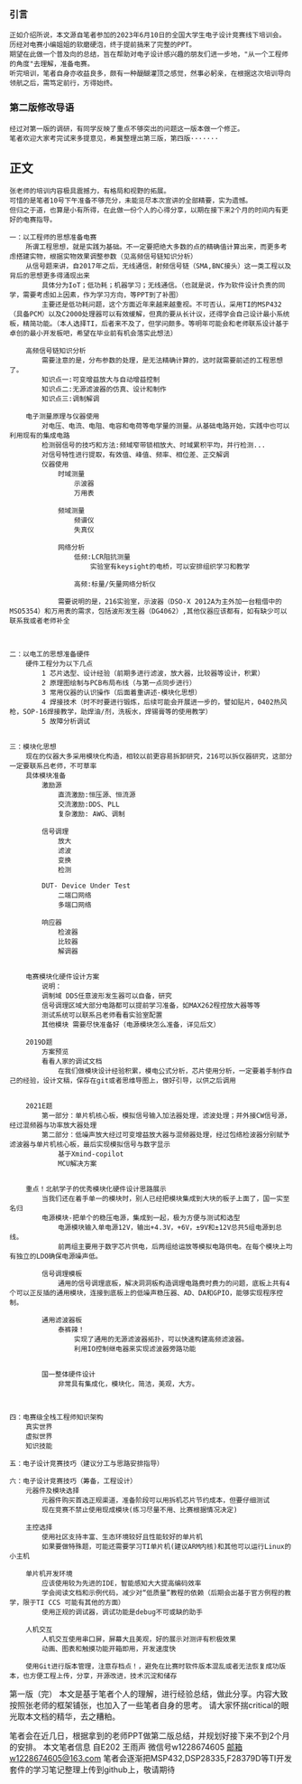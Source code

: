 ### 引言 
    正如介绍所说，本文源自笔者参加的2023年6月10日的全国大学生电子设计竞赛线下培训会。
    历经对电赛小编姐姐的软磨硬泡，终于提前搞来了完整的PPT。
    期望在此做一个普及向的总结，旨在帮助对电子设计感兴趣的朋友们进一步地，"从一个工程师的角度"去理解，准备电赛。
    听完培训，笔者自身亦收益良多，颇有一种醍醐灌顶之感觉，然事必躬亲，在根据这次培训导向领航之后，需笃定前行，方得始终。
### 第二版修改导语

    经过对第一版的调研，有同学反映了重点不够突出的问题这一版本做一个修正。
    笔者欢迎大家考完试来多提意见，希冀整理出第三版，第四版·······
## 正文


    张老师的培训内容极具震撼力，有格局和视野的拓展。
    可惜的是笔者10号下午准备不够充分，未能览尽本次宣讲的全部精要，实为遗憾。
    但归之于道，也算是小有所得，在此做一份个人的心得分享，以期在接下来2个月的时间内有更好的电赛指导。

    一：以工程师的思想准备电赛
        所谓工程思想，就是实践为基础。不一定要把绝大多数的点的精确值计算出来，而更多考虑搭建实物，根据实物效果调整参数（见高频信号链知识分析）
        从信号题来讲，自2017年之后，无线通信，射频信号链（SMA,BNC接头）这一类工程以及背后的思想更多得涌现出来
            具体分为IoT；低功耗；机器学习；无线通信。（也就是说，作为软件设计负责的同学，需要考虑如上因素，作为学习方向，等PPT到了补图）
            主要还是低功耗问题，这个方面近年来越来越重视。不可否认，采用TI的MSP432（具备PCM）以及C2000处理器可以有效缓解，但真的要从长计议，还得学会自己设计最小系统板，精简功能。（本人选择TI，后者来不及了，但学问颇多。等明年可能会和老师联系设计基于卓创的最小开发板吧，希望在毕业前有机会落实此想法）

        高频信号链知识分析
            需要注意的是，分布参数的处理，是无法精确计算的，这时就需要前述的工程思想了。
            知识点一:可变增益放大与自动增益控制
            知识点二:无源滤波器的仿真、设计和制作
            知识点三:调制解调

        电子测量原理与仪器使用
            对电压、电流、电阻、电容和电荷等电学量的测量。从基础电路开始，实践中也可以利用现有的集成电路
            检测弱信号的技巧和方法:频域窄带锁相放大、时域累积平均，并行检测...
            对信号特性进行提取，有效值、峰值、频率、相位差、正交解调
            仪器使用
                时域测量
                    示波器
                    万用表

                频域测量
                    频谱仪
                    失真仪

                网络分析
                    低频:LCR阻抗测量
                        实验室有keysight的电桥，可以安排组织学习和教学

                    高频:标量/矢量网络分析仪

                需要说明的是，216实验室，示波器（DSO-X 2012A为主外加一台租借中的MSO5354）和万用表的需求，包括波形发生器（DG4062）,其他仪器应该都有，如有缺少可以联系我或者老师补全



    二：以电工的思想准备硬件
        硬件工程分为以下几点
            1 芯片选型、设计经验（前期多进行滤波，放大器，比较器等设计，积累）
            2 原理图绘制与PCB布局布线（与第一点同步进行）
            3 常用仪器的认识操作（后面着重讲述-模块化思想）
            4 焊接技术（时不时要进行锻炼，后续可能会开展进一步的，譬如贴片，0402热风枪，SOP-16焊接教学，助焊油/剂，洗板水，焊锡膏等的使用教学）
            5 故障分析调试


    三：模块化思想
        现在的仪器大多采用模块化构造，相较以前更容易拆卸研究，216可以拆仪器研究，这部分一定要联系吕老师，不可草率
        具体模块准备
            激励源
                直流激励:恒压源、恒流源
                交流激励:DDS、PLL
                复杂激励: AWG、调制

            信号调理
                放大
                滤波
                变换
                检测

            DUT- Device Under Test
                二端口网络
                多端口网络

            响应器
                检波器
                比较器
                解调器


        电赛模块化硬件设计方案
            说明：
            调制域 DDS任意波形发生器可以自备，研究
            信号调理区域大部分电路都可以提前学习准备，如MAX262程控放大器等等
            测试系统可以联系吕老师看看实验室配置
            其他模块 需要尽快准备好（电源模块怎么准备，详见后文）

        2019D题
            方案预览
            看看人家的调试文档
                在我们做模块设计经验积累，模电公式分析，芯片使用分析，一定要着手制作自己的经验，设计文稿，保存在git或者思维导图上，做好引导，以供之后调用


        2021E题
            第一部分：单片机核心板，模拟信号输入加法器处理，滤波处理；并外接CW信号源，经过混频器与功率放大器处理
            第二部分：低噪声放大经过可变增益放大器与混频器处理，经过包络检波器分别赋予滤波器与单片机核心板，最后实现模拟信号与数字显示
                基于Xmind-copilot
                MCU解决方案


        重点！北航学子的优秀模块化硬件设计思路展示
            当我们还在着手单一的模块时，别人已经把模块集成到大块的板子上面了，国一实至名归
            电源模块-把单个的稳压电源，集成到一起，极为方便与测试和选型
                电源模块输入单电源12V，输出+4.3V，+6V，±9V和±12V总共5组电源到总线。
                前两组主要用于数字芯片供电，后两组给运放等模拟电路供电。在每个模块上均有独立的LDO确保电源噪声低。

            信号调理模板
                通用的信号调理底板，解决洞洞板构造调理电路费时费力的问题，底板上共有4个可以正反插的通用模块，连接到底板上的低噪声稳压器、AD、DA和GPIO，能够实现程序控制。

            通用滤波器板
                泰裤辣！
                    实现了通用的无源滤波器拓扑，可以快速构建高频滤波器。
                    利用IO控制继电器来实现滤波器旁路功能


            国一整体硬件设计
                非常具有集成化，模块化，简洁，美观，大方。



    四：电赛级全栈工程师知识架构
        真实世界
        虚拟世界
        知识技能

    五：电子设计竞赛技巧（建议分工与思路安排指导）

    六：电子设计竞赛技巧（筹备，工程设计）
        元器件及模块选择
            元器件购买首选正规渠道，准备阶段可以用拆机芯片节约成本，但要仔细测试
            现在竞赛不禁止使用现成模块(练习尽量不用、比赛根据情况决定)

        主控选择
            使用社区支持丰富、生态环境较好且性能较好的单片机
            如果要做特殊题，可能还需要学习TI单片机(建议ARM内核)和其他可以运行Linux的小主机

        单片机开发环境
            应该使用较为先进的IDE，智能感知大大提高编码效率
            学会阅读文档和示例代码，减少对“低质量”教程的依赖（后期会出基于官方例程的教学，限于TI CCS 可能有其他的方面）
            使用正规的调试器，调试功能是debug不可或缺的助手

        人机交互
            人机交互使用串口屏，屏幕大且美观，好的展示对测评有积极效果
            动画、图表和触摸功能开箱即用，开发速度快

        使用Git进行版本管理，注意存档点！，避免在比赛时软件版本混乱或者无法恢复成功版本，也方便工程上传，分享，开源改进，技术沉淀和储存


第一版（完） 
    本文是基于笔者个人的理解，进行经验总结，做此分享。内容大致按照张老师的框架铺张，也加入了一些笔者自身的思考。
    请大家怀揣critical的眼光取本文档的精华，去之糟粕。

笔者会在近几日，根据拿到的老师PPT做第二版总结，并规划好接下来不到2个月的安排。
本文笔者信息
    自E202 王雨声 
    微信号w1228674605 
    邮箱w1228674605@163.com
    笔者会逐渐把MSP432,DSP28335,F28379D等TI开发套件的学习笔记整理上传到github上，敬请期待

